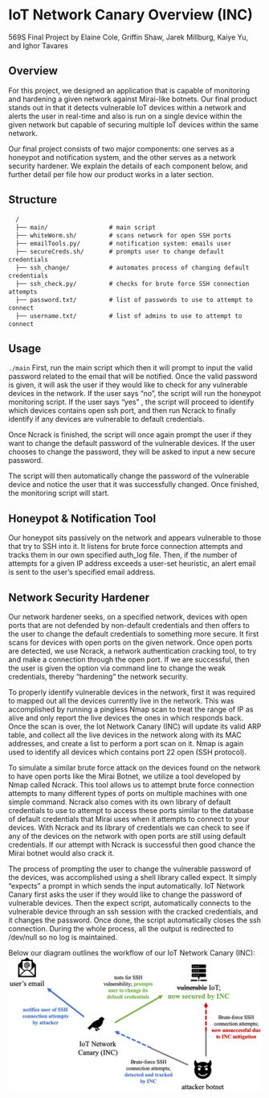 # IoT Network Canary Overview (INC) 
569S Final Project by Elaine Cole, Griffin Shaw, Jarek Millburg, Kaiye Yu, and Ighor Tavares

## Overview
For this project, we designed an application that is capable of monitoring and hardening a given network against Mirai-like botnets. Our final product stands out in that it detects vulnerable IoT devices within a network and alerts the user in real-time and also is run on a single device within the given network but capable of securing multiple IoT devices within the same network.

Our final project consists of two major components: one serves as a honeypot and notification system, and the other serves as a network security hardener. We explain the details of each component below, and further detail per file how our product works in a later section.

## Structure 
```
  /
  ├── main/                 # main script 
  ├── whiteWorm.sh/         # scans network for open SSH ports
  ├── emailTools.py/        # notification system: emails user
  ├── secureCreds.sh/       # prompts user to change default credentials 
  ├── ssh_change/           # automates process of changing default credentials
  ├── ssh_check.py/         # checks for brute force SSH connection attempts
  ├── password.txt/         # list of passwords to use to attempt to connect
  ├── username.txt/         # list of admins to use to attempt to connect

```
## Usage
`./main`
First, run the ​main​ script which then it will prompt to input the valid password related to the email that will be notified. Once the valid password is given, it will ask the user if they would like to check for any vulnerable devices in the network. If the user says “no”, the script will run the honeypot monitoring script. If the user says “yes” , the script will proceed to identify which devices contains open ssh port, and then run Ncrack to finally identify if any devices are vulnerable to default credentials.

Once Ncrack is finished, the script will once again prompt the user if they want to change the default password of the vulnerable devices. If the user chooses to change the password, they will be asked to input a new secure password.

The script will then automatically change the password of the vulnerable device and notice the user that it was successfully changed. Once finished, the monitoring script will start.

## Honeypot & Notification Tool
Our honeypot sits passively on the network and appears vulnerable to those that try to SSH into it. It listens for brute force connection attempts and tracks them in our own specified auth_log file. Then, if the number of attempts for a given IP address exceeds a user-set heuristic, an alert email is sent to the user’s specified email address.

## Network Security Hardener
Our network hardener seeks, on a specified network, devices with open ports that are not defended by non-default credentials and then offers to the user to change the default credentials to something more secure. It first scans for devices with open ports on the given network. Once open ports are detected, we use Ncrack, a network authentication cracking tool, to try and make a connection through the open port. If we are successful, then the user is given the option via command line to change the weak credentials, thereby “hardening” the network security.

To properly identify vulnerable devices in the network, first it was required to mapped out all the devices currently live in the network. This was accomplished by running a pingless Nmap scan to treat the range of IP as alive and only report the live devices the ones in which responds back. Once the scan is over, the Iot Network Canary (INC) will update its valid ARP table, and collect all the live devices in the network along with its MAC addresses, and create a list to perform a port scan on it. Nmap is again used to identify all devices which contains port 22 open (SSH protocol).

To simulate a similar brute force attack on the devices found on the network to have open ports like the Mirai Botnet, we utilize a tool developed by Nmap called Ncrack. This tool allows us to attempt brute force connection attempts to many different types of ports on multiple machines with one simple command. Ncrack also comes with its own library of default credentials to use to attempt to access these ports similar to the database of default credentials that Mirai uses when it attempts to connect to your devices. With Ncrack and its library of credentials we can check to see if any of the devices on the network with open ports are still using default credentials. If our attempt with Ncrack is successful then good chance the Mirai botnet would also crack it.

The process of prompting the user to change the vulnerable password of the devices, was accomplished using a shell library called ​expect​. It simply “expects” a prompt in which sends the input automatically. IoT Network Canary first asks the user if they would like to change the password of vulnerable devices. Then the ​expect​ script, automatically connects to the vulnerable device through an ssh session with the cracked credentials, and it changes the password. Once done, the script automatically closes the ssh connection. During the whole process, all the output is redirected to ​/dev/null​ so no log is maintained.

Below our diagram outlines the workflow of our IoT Network Canary (INC):
![Image of Workflow](https://github.com/elainecole/iot-monitor/blob/master/media/writeup_diagram.png)
